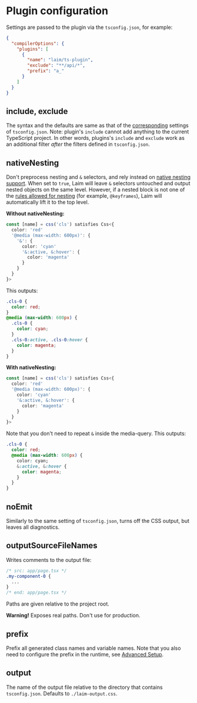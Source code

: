# Plugin configuration

Settings are passed to the plugin via the `tsconfig.json`, for example:

```json
{
  "compilerOptions": {
    "plugins": [
      {
        "name": "laim/ts-plugin",
        "exclude": "**/api/*",
        "prefix": "a_"
      }
    ]
  }
}
```

## include, exclude

The syntax and the defaults are same as that of the [corresponding](https://www.typescriptlang.org/tsconfig/#include) settings of `tsconfig.json`. Note: plugin's `include` cannot add anything to the current TypeScript project. In other words, plugins's `include` and `exclude` work as an additional filter *after* the filters defined in `tsconfig.json`.

## nativeNesting

Don't preprocess nesting and `&` selectors, and rely instead on [native nesting support](https://drafts.csswg.org/css-nesting-1/). When set to `true`, Laim will leave `&` selectors untouched and output nested objects on the same level. However, if a nested block is not one of the [rules allowed for nesting](https://drafts.csswg.org/css-nesting-1/#conditionals) (for example, `@keyframes`), Laim will automatically lift it to the top level.

**Without nativeNesting:**

```ts
const [name] = css('cls') satisfies Css<{
  color: 'red'
  '@media (max-width: 600px)': {
    '&': {
      color: 'cyan'
      '&:active, &:hover': {
        color: 'magenta'
      }
    }
  }
}>
```

This outputs:

```css
.cls-0 {
  color: red;
}
@media (max-width: 600px) {
  .cls-0 {
    color: cyan;
  }
  .cls-0:active, .cls-0:hover {
    color: magenta;
  }
}
```

**With nativeNesting:**

```ts
const [name] = css('cls') satisfies Css<{
  color: 'red'
  '@media (max-width: 600px)': {
    color: 'cyan'
    '&:active, &:hover': {
      color: 'magenta'
    }
  }
}>
```

Note that you don't need to repeat `&` inside the media-query. This outputs:

```css
.cls-0 {
  color: red;
  @media (max-width: 600px) {
    color: cyan;
    &:active, &:hover {
      color: magenta;
    }
  }
}
```

## noEmit

Similarly to the same setting of `tsconfig.json`, turns off the CSS output, but leaves all diagnostics.

## outputSourceFileNames

Writes comments to the output file:

```css
/* src: app/page.tsx */
.my-component-0 {
  ...
}
/* end: app/page.tsx */
```

Paths are given relative to the project root.

**Warning!** Exposes real paths. Don't use for production.

## prefix

Prefix all generated class names and variable names. Note that you also need to configure the prefix in the runtime, see [Advanced Setup](./AdvancedSetup.md).

## output

The name of the output file relative to the directory that contains `tsconfig.json`. Defaults to `./laim-output.css`.
